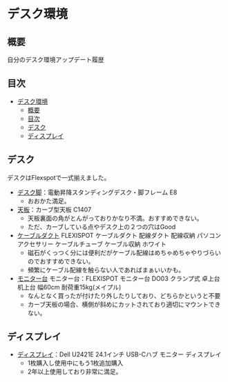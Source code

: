 # デスク環境

## 概要

自分のデスク環境アップデート履歴

## 目次

- [デスク環境](#デスク環境)
  - [概要](#概要)
  - [目次](#目次)
  - [デスク](#デスク)
  - [ディスプレイ](#ディスプレイ)

## デスク

デスクはFlexspotで一式揃えました。

- [デスク脚](https://www.flexispot.jp/e8-bamboo.html)：電動昇降スタンディングデスク・脚フレーム E8
  - おおかた満足。
- [天板](https://www.flexispot.jp/curved.html)：カーブ型天板 C1407
  - 天板裏面の角がとんがっておりかなり不満。おすすめできない。
  - ただ、カーブしている点やデスク上の２つの穴はGood
- [ケーブルダクト](https://amzn.to/3NGlRdL) FLEXISPOT ケーブルダクト 配線ダクト 配線収納 パソコンアクセサリー ケーブルチューブ ケーブル収納 ホワイト
  - 磁石がくっつく分には便利だがケーブル配線はめちゃめちゃやりづらいのでおすすめできない。
  - 頻繁にケーブル配線を触らない人であればまぁいいかも。
- [モニター台](https://amzn.to/43m6KvM) モニター台：FLEXISPOT モニター台 DO03 クランプ式 卓上台 机上台 幅60cm 耐荷重15kg(メイプル)
  - なんとなく買ったが付けたり外したりしており、どちらかというと不要
  - カーブ天板の場合、横側が斜めにカットされており適切にマウントできない。

## ディスプレイ

- [ディスプレイ](https://amzn.to/3XGd14n)：Dell U2421E 24.1インチ USB-Cハブ モニター ディスプレイ
  - 1枚購入し使用中にもう1枚追加購入
  - 2年以上使用しており非常に満足。
